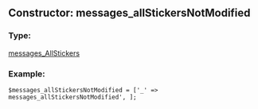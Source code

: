 ## Constructor: messages\_allStickersNotModified  

### Type: 

[messages\_AllStickers](../types/messages_AllStickers.md)
### Example:

```
$messages_allStickersNotModified = ['_' => messages_allStickersNotModified', ];
```
